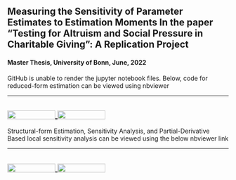 ## Measuring the Sensitivity of Parameter Estimates to Estimation Moments In the paper “Testing for Altruism and Social Pressure in Charitable Giving”: A Replication Project
#### Master Thesis, University of Bonn, June, 2022



GitHub is unable to render the jupyter notebook files. Below, code for reduced-form estimation can be viewed using nbviewer

---
<a href="https://nbviewer.jupyter.org/github/s6soverd/Master-Thesis-Uni-Bonn/blob/main/Part_1.ipynb"
   target="_parent">
   <img align="center"
  src="https://raw.githubusercontent.com/jupyter/design/master/logos/Badges/nbviewer_badge.png"
      width="109" height="20">
</a>
<a href="https://mybinder.org/v2/gh/s6soverd/Master-Thesis-Uni-Bonn/blob/master?filepath=Part_1.ipynb"
    target="_parent">
    <img align="center"
       src="https://mybinder.org/badge_logo.svg"
       width="109" height="20">
</a>
---

Structural-form Estimation, Sensitivity Analysis, and Partial-Derivative Based local sensitivity analysis can be viewed using the below nbviewer link

---
<a href="https://nbviewer.jupyter.org/github/s6soverd/Master-Thesis-Uni-Bonn/blob/main/Part_2.ipynb"
   target="_parent">
   <img align="center"
  src="https://raw.githubusercontent.com/jupyter/design/master/logos/Badges/nbviewer_badge.png"
      width="109" height="20">
</a>
<a href="https://mybinder.org/v2/gh/s6soverd/Master-Thesis-Uni-Bonn/blob/master?filepath=Part_2.ipynb"
    target="_parent">
    <img align="center"
       src="https://mybinder.org/badge_logo.svg"
       width="109" height="20">
</a>
---

